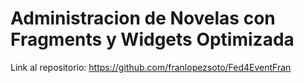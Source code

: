 # Administracion de Novelas con Fragments y Widgets Optimizada
Link al repositorio: https://github.com/franlopezsoto/Fed4EventFran

